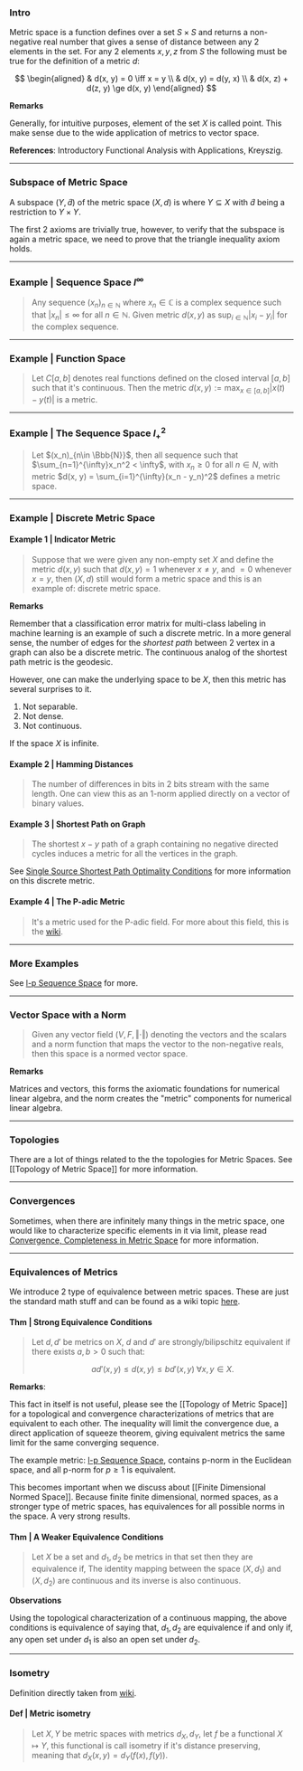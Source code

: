 ### **Intro**

Metric space is a function defines over a set $S\times S$ and returns a non-negative real number that gives a sense of distance between any 2 elements in the set. For any 2 elements $x, y, z$ from $S$ the following must be true for the definition of a metric $d$: 

$$
\begin{aligned}
    & d(x, y) = 0 \iff x = y
    \\
    & d(x, y) = d(y, x)
    \\
    & d(x, z) + d(z, y) \ge d(x, y)
\end{aligned}
$$

**Remarks**

Generally, for intuitive purposes, element of the set $X$ is called point. This make sense due to the wide application of metrics to vector space. 

**References**:
Introductory Functional Analysis with Applications, Kreyszig.

---
### **Subspace of Metric Space**

A subspace $(Y, \tilde d)$ of the metric space $(X, d)$ is where $Y\subseteq X$ with $\tilde d$ being a restriction to $Y\times Y$. 

The first 2 axioms are trivially true, however, to verify that the subspace is again a metric space, we need to prove that the triangle inequality axiom holds. 

---
### **Example | Sequence Space $l^\infty$**

> Any sequence $(x_n)_{n\in \mathbb N}$ where $x_n\in \mathbb C$ is a complex sequence such that $|x_n|\le \infty$ for all $n\in \mathbb N$. Given metric $d(x, y)$ as $\sup_{i\in \mathbb N}|x_i - y_i|$ for the complex sequence. 

---
### **Example | Function Space**

> Let $C[a, b]$ denotes real functions defined on the closed interval $[a, b]$ such that it's continuous. Then the metric $d(x, y) := \max_{x\in [a, b]} |x(t) - y(t)|$ is a metric. 

---
### **Example | The Sequence Space $l_+^2$**
> Let $(x_n)_{n\in \Bbb{N}}$, then all sequence such that $\sum_{n=1}^{\infty}x_n^2 < \infty$, with $x_n \ge 0$ for all $n\in N$, with metric $d(x, y) = \sum_{i=1}^{\infty}(x_n - y_n)^2$ defines a metric space. 


---
### **Example | Discrete Metric Space**


#### **Example 1 | Indicator Metric**
> Suppose that we were given any non-empty set $X$ and define the metric $d(x, y)$ such that $d(x, y) = 1$ whenever $x \neq y$, and $=0$ whenever $x = y$, then $(X, d)$ still would form a metric space and this is an example of: discrete metric space. 

**Remarks** 

Remember that a classification error matrix for multi-class labeling in machine learning is an example of such a discrete metric. 
In a more general sense, the number of edges for the *shortest path* between 2 vertex in a graph can also be a discrete metric. 
The continuous analog of the shortest path metric is the geodesic. 

However, one can make the underlying space to be $X$, then this metric has several surprises to it.
1. Not separable. 
2. Not dense. 
3. Not continuous. 

If the space $X$ is infinite. 


#### **Example 2 | Hamming Distances**
> The number of differences in bits in 2 bits stream with the same length. One can view this as an 1-norm applied directly on a vector of binary values. 

#### **Example 3 | Shortest Path on Graph**
> The shortest $x-y$ path of a graph containing no negative directed cycles induces a metric for all the vertices in the graph. 

See [Single Source Shortest Path Optimality Conditions](../../CSE%20000%20Basics%20Algorithms/Single%20Source%20Shortest%20Path%20Optimality%20Conditions.md) for more information on this discrete metric. 

#### **Example 4 | The P-adic Metric** 
> It's a metric used for the P-adic field. For more about this field, this is the [wiki](https://en.wikipedia.org/wiki/P-adic_number). 



---
### **More Examples**

See [l-p Sequence Space](../l-p%20Sequence%20Space.md) for more. 

---
### **Vector Space with a Norm**

> Given any vector field $(V, F, \Vert\cdot \Vert)$ denoting the vectors and the scalars and a norm function that maps the vector to the non-negative reals, then this space is a normed vector space. 

**Remarks**

Matrices and vectors, this forms the axiomatic foundations for numerical linear algebra, and the norm creates the "metric" components for numerical linear algebra. 

---
### **Topologies**

There are a lot of things related to the the topologies for Metric Spaces. See [[Topology of Metric Space]] for more information. 


---
### **Convergences**

Sometimes, when there are infinitely many things in the metric space, one would like to characterize specific elements in it via limit, please read [Convergence, Completeness in Metric Space](Convergence,%20Completeness%20in%20Metric%20Space.md) for more information. 

---
### **Equivalences of Metrics**

We introduce 2 type of equivalence between metric spaces. These are just the standard math stuff and can be found as a wiki topic [here](https://en.wikipedia.org/wiki/Equivalence_of_metrics). 

#### **Thm | Strong Equivalence Conditions**
> Let $d, d'$ be metrics on $X$, $d$ and $d'$ are strongly/bilipschitz equivalent if there exists $a, b > 0$ such that: 
> 
> $$
> ad'(x, y) \le d(x, y) \le bd'(x, y) \; \forall x, y\in X. 
> $$

**Remarks**: 

This fact in itself is not useful, please see the [[Topology of Metric Space]] for a topological and convergence characterizations of metrics that are equivalent to each other. The inequality will limit the convergence due, a direct application of squeeze theorem, giving equivalent metrics the same limit for the same converging sequence. 

The example metric: [l-p Sequence Space](../l-p%20Sequence%20Space.md), contains p-norm in the Euclidean space, and all p-norm for $p \ge 1$ is equivalent. 

This becomes important when we discuss about [[Finite Dimensional Normed Space]]. Because finite finite dimensional, normed spaces, as a stronger type of metric spaces, has equivalences for all possible norms in the space. A very strong results. 


#### **Thm | A Weaker Equivalence Conditions**
> Let $X$ be a set and $d_1, d_2$ be metrics in that set then they are equivalence if, The identity mapping between the space $(X, d_1)$ and $(X, d_2)$ are continuous and its inverse is also continuous. 

**Observations**

Using the topological characterization of a continuous mapping, the above conditions is equivalence of saying that, $d_1, d_2$ are equivalence if and only if, any open set under $d_1$ is also an open set under $d_2$. 



---
### **Isometry**

Definition directly taken from [wiki](https://en.wikipedia.org/wiki/Isometry). 

#### **Def | Metric isometry**

> Let $X,Y$ be metric spaces with metrics $d_X, d_Y$, let $f$ be a functional $X\mapsto Y$, this functional is call isometry if it's distance preserving, meaning that $d_X(x, y) = d_Y(f(x), f(y))$. 